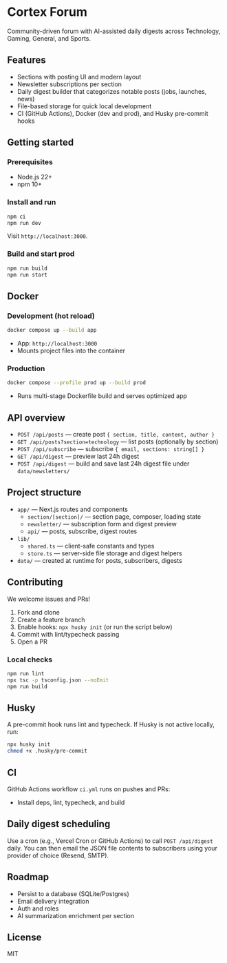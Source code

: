 # Cortex Forum

Community-driven forum with AI-assisted daily digests across Technology, Gaming, General, and Sports.

## Features

- Sections with posting UI and modern layout
- Newsletter subscriptions per section
- Daily digest builder that categorizes notable posts (jobs, launches, news)
- File-based storage for quick local development
- CI (GitHub Actions), Docker (dev and prod), and Husky pre-commit hooks

## Getting started

### Prerequisites
- Node.js 22+
- npm 10+

### Install and run

```bash
npm ci
npm run dev
```

Visit `http://localhost:3000`.

### Build and start prod

```bash
npm run build
npm run start
```

## Docker

### Development (hot reload)

```bash
docker compose up --build app
```

- App: `http://localhost:3000`
- Mounts project files into the container

### Production

```bash
docker compose --profile prod up --build prod
```

- Runs multi-stage Dockerfile build and serves optimized app

## API overview

- `POST /api/posts` — create post `{ section, title, content, author }`
- `GET /api/posts?section=technology` — list posts (optionally by section)
- `POST /api/subscribe` — subscribe `{ email, sections: string[] }`
- `GET /api/digest` — preview last 24h digest
- `POST /api/digest` — build and save last 24h digest file under `data/newsletters/`

## Project structure

- `app/` — Next.js routes and components
  - `section/[section]/` — section page, composer, loading state
  - `newsletter/` — subscription form and digest preview
  - `api/` — posts, subscribe, digest routes
- `lib/`
  - `shared.ts` — client-safe constants and types
  - `store.ts` — server-side file storage and digest helpers
- `data/` — created at runtime for posts, subscribers, digests

## Contributing

We welcome issues and PRs!

1. Fork and clone
2. Create a feature branch
3. Enable hooks: `npx husky init` (or run the script below)
4. Commit with lint/typecheck passing
5. Open a PR

### Local checks

```bash
npm run lint
npx tsc -p tsconfig.json --noEmit
npm run build
```

## Husky

A pre-commit hook runs lint and typecheck. If Husky is not active locally, run:

```bash
npx husky init
chmod +x .husky/pre-commit
```

## CI

GitHub Actions workflow `ci.yml` runs on pushes and PRs:
- Install deps, lint, typecheck, and build

## Daily digest scheduling

Use a cron (e.g., Vercel Cron or GitHub Actions) to call `POST /api/digest` daily. You can then email the JSON file contents to subscribers using your provider of choice (Resend, SMTP).

## Roadmap

- Persist to a database (SQLite/Postgres)
- Email delivery integration
- Auth and roles
- AI summarization enrichment per section

## License

MIT
